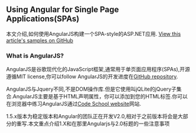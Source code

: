 ## Using Angular for Single Page Applications(SPAs)

本文介绍,如何使用AngularJS构建一个SPA-style的ASP.NET应用.
[View this article's samples on GitHub](https://github.com/aspnet/Docs/tree/master/aspnet/client-side/angular/sample)

### What is AngularJS?
AngularJS是谷歌现代化的JavaScript框架,通常用于单页面应用程序(SPAs),开源遵循MIT license,你可以follow AngularJS的开发进度在[GitHub repository](https://github.com/angular/angular.js).

AngularJS与Jquery不同,不是DOM操作库.但是它使用叫jQLite的jQuery子集合.AngularJS主要是基于HTML声明属性，你可以添加到您的HTML标签.你可以在浏览器中练习AngularJS通过[Code School website](http://campus.codeschool.com/courses/shaping-up-with-angular-js/intro)网站.

1.5.x版本为稳定版本和Angular的团队正在开发V2.0,相对于之前版本将会是大部分的重写.本文重点介绍1.X和在那里Angularjs与2.0标题的一些注意事项
